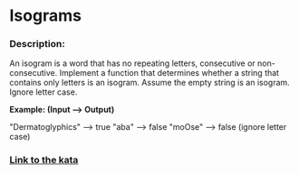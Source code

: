 # Isograms

### Description:

An isogram is a word that has no repeating letters, consecutive or non-consecutive. Implement a function that determines whether a string that contains only letters is an isogram. Assume the empty string is an isogram. Ignore letter case.

**Example: (Input --> Output)**

"Dermatoglyphics" --> true "aba" --> false "moOse" --> false (ignore letter case)

### [Link to the kata](https://www.codewars.com/kata/54ba84be607a92aa900000f1)